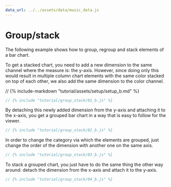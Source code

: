 ```yaml
---
data_url: ../../assets/data/music_data.js
---
```


# Group/stack

The following example shows how to group, regroup and stack elements of a bar
chart.

To get a stacked chart, you need to add a new dimension to the same channel
where the measure is: the y-axis. However, since doing only this would result in
multiple column chart elements with the same color stacked on top of each other,
we also add the same dimension to the color channel.

<div id="tutorial_01"></div>

// {% include-markdown "tutorial/assets/setup/setup_b.md" %}

```javascript
// {% include "tutorial/group_stack/01_b.js" %}
```

By detaching this newly added dimension from the y-axis and attaching it to the
x-axis, you get a grouped bar chart in a way that is easy to follow for the
viewer.

<div id="tutorial_02"></div>

```javascript
// {% include "tutorial/group_stack/02_b.js" %}
```

In order to change the category via which the elements are grouped, just change
the order of the dimension with another one on the same axis.

<div id="tutorial_03"></div>

```javascript
// {% include "tutorial/group_stack/03_b.js" %}
```

To stack a grouped chart, you just have to do the same thing the other way
around: detach the dimension from the x-axis and attach it to the y-axis.

<div id="tutorial_04"></div>

```javascript
// {% include "tutorial/group_stack/04_b.js" %}
```

<script src="../tutorial.js"></script>
